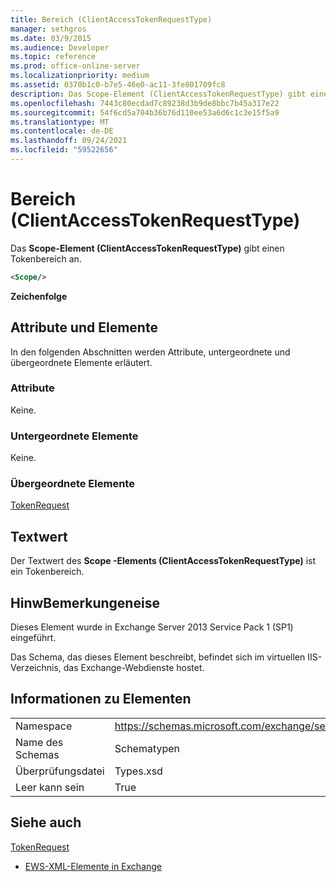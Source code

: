 ```yaml
---
title: Bereich (ClientAccessTokenRequestType)
manager: sethgros
ms.date: 03/9/2015
ms.audience: Developer
ms.topic: reference
ms.prod: office-online-server
ms.localizationpriority: medium
ms.assetid: 0370b1c0-b7e5-46e0-ac11-3fe801709fc8
description: Das Scope-Element (ClientAccessTokenRequestType) gibt einen Tokenbereich an.
ms.openlocfilehash: 7443c80ecdad7c89238d3b9de8bbc7b45a317e22
ms.sourcegitcommit: 54f6cd5a704b36b76d110ee53a6d6c1c3e15f5a9
ms.translationtype: MT
ms.contentlocale: de-DE
ms.lasthandoff: 09/24/2021
ms.locfileid: "59522656"
---
```

# <a name="scope-clientaccesstokenrequesttype"></a>Bereich (ClientAccessTokenRequestType)

Das **Scope-Element (ClientAccessTokenRequestType)** gibt einen Tokenbereich an. 
  
```XML
<Scope/>
```

 **Zeichenfolge**
## <a name="attributes-and-elements"></a>Attribute und Elemente

In den folgenden Abschnitten werden Attribute, untergeordnete und übergeordnete Elemente erläutert.
  
### <a name="attributes"></a>Attribute

Keine.
  
### <a name="child-elements"></a>Untergeordnete Elemente

Keine.
  
### <a name="parent-elements"></a>Übergeordnete Elemente

[TokenRequest](tokenrequest.md)
  
## <a name="text-value"></a>Textwert

Der Textwert des **Scope -Elements (ClientAccessTokenRequestType)** ist ein Tokenbereich. 
  
## <a name="remarks"></a>HinwBemerkungeneise

Dieses Element wurde in Exchange Server 2013 Service Pack 1 (SP1) eingeführt.
  
Das Schema, das dieses Element beschreibt, befindet sich im virtuellen IIS-Verzeichnis, das Exchange-Webdienste hostet.
  
## <a name="element-information"></a>Informationen zu Elementen

|||
|:-----|:-----|
|Namespace  <br/> |https://schemas.microsoft.com/exchange/services/2006/types  <br/> |
|Name des Schemas  <br/> |Schematypen  <br/> |
|Überprüfungsdatei  <br/> |Types.xsd  <br/> |
|Leer kann sein  <br/> |True  <br/> |
   
## <a name="see-also"></a>Siehe auch



[TokenRequest](tokenrequest.md)


- [EWS-XML-Elemente in Exchange](ews-xml-elements-in-exchange.md)

